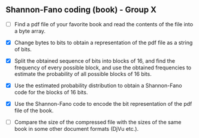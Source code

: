 ## Shannon-Fano coding (book) - Group X

-[ ] Find a pdf file of your favorite book and read the contents of the file into a byte array.
-[x] Change bytes to bits to obtain a representation of the pdf file as a string of bits.
-[x] Split the obtained sequence of bits into blocks of 16, and find the frequency of every possible block, and use the obtained frequencies to estimate the probability of all possible blocks of 16 bits.
-[x] Use the estimated probability distribution to obtain a Shannon-Fano code for the blocks of 16 bits.
-[x] Use the Shannon-Fano code to encode the bit representation of the pdf file of the book.
-[ ] Compare the size of the compressed file with the sizes of the same book in some other document formats (DjVu etc.).

